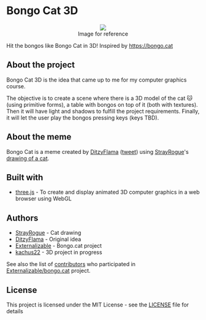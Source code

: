 # Bongo Cat 3D
<p align="center">
  <img src="https://bongo.cat/meta/thumbnail.png">
  </br>
  Image for reference
</p>

Hit the bongos like Bongo Cat in 3D! Inspired by https://bongo.cat

## About the project
Bongo Cat 3D is the idea that came up to me for my computer graphics course.

The objective is to create a scene where there is a 3D model of the cat 🐱 (using primitive forms), a table with bongos on top of it (both with textures). Then it will have light and shadows to fulfill the project requirements. Finally, it will let the user play the bongos pressing keys (keys TBD).


## About the meme
Bongo Cat is a meme created by [DitzyFlama](https://twitter.com/DitzyFlama) ([tweet](https://twitter.com/DitzyFlama/status/993487015499853824)) using [StrayRogue](https://twitter.com/StrayRogue)'s [drawing of a cat](https://twitter.com/StrayRogue/status/992994454058381312).

## Built with
- [three.js](https://threejs.org/) - To create and display animated 3D computer graphics in a web browser using WebGL

## Authors
- [StrayRogue](https://twitter.com/StrayRogue) - Cat drawing
- [DitzyFlama](https://twitter.com/DitzyFlama) - Original idea
- [Externalizable](https://github.com/Externalizable) - Bongo.cat project
- [kachus22](https://github.com/kachus22) - 3D project in progress

See also the list of [contributors](https://github.com/Externalizable/bongo.cat/contributors) who participated in [Externalizable/bongo.cat](https://github.com/Externalizable/bongo.cat) project.

## License
This project is licensed under the MIT License - see the [LICENSE](https://github.com/kachus22/bongo.cat.3d/blob/master/LICENSE) file for details

